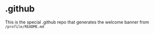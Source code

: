 # .github

This is the special .github repo that generates the welcome banner from `/profile/README.md`
